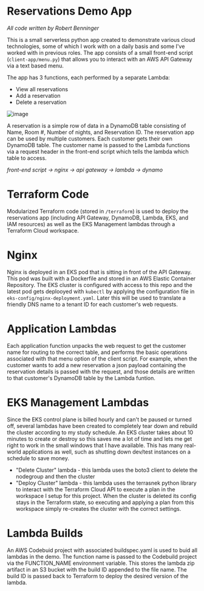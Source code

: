 # Reservations Demo App

_All code written by Robert Benninger_ 

This is a small serverless python app created to demonstrate various cloud technologies, some of which I work with on a daily basis and some I've worked with in previous roles. The app consists of a small front-end script (`client-app/menu.py`) that allows you to interact with an AWS API Gateway via a text based menu. 

The app has 3 functions, each performed by a separate Lambda:

* View all reservations
* Add a reservation
* Delete a reservation

![image](https://github.com/nycbobby/reservations-app/assets/47117909/1fbc7259-7b14-4bdf-8413-354125deba0e)

A reservation is a simple row of data in a DynamoDB table consisting of Name, Room #, Number of nights, and Reservation ID. The reservation app can be used by multiple customers. Each customer gets their own DynamoDB table. The customer name is passed to the Lambda functions via a request header in the front-end script which tells the lambda which table to access. 

_front-end script -> nginx -> api gateway -> lambda -> dynamo_

# Terraform Code

Modularized Terraform code (stored in `/terraform`) is used to deploy the reservations app (including API Gateway, DynamoDB, Lambda, EKS, and IAM resources) as well as the EKS Management lambdas through a Terraform Cloud workspace.

# Nginx

Nginx is deployed in an EKS pod that is sitting in front of the API Gateway. This pod was built with a Dockerfile and stored in an AWS Elastic Container Repository. The EKS cluster is configured with access to this repo and the latest pod gets deplooyed with `kubectl` by applying the configuration file in `eks-config/nginx-deployment.yaml`. Later this will be used to translate a friendly DNS name to a tenant ID for each customer's web requests. 

# Application Lambdas

Each application function unpacks the web request to get the customer name for routing to the correct table, and performs the basic operations associated with that menu option of the client script. For example, when the customer wants to add a new reservation a json payload containing the reservation details is passed with the request, and those details are written to that customer's DynamoDB table by the Lambda funtion. 

# EKS Management Lambdas

Since the EKS control plane is billed hourly and can't be paused or turned off, several lambdas have been created to completely tear down and rebuild the cluster according to my study schedule. An EKS cluster takes about 10 minutes to create or destroy so this saves me a lot of time and lets me get right to work in the small windows that I have available. This has many real-world applications as well, such as shutting down dev/test instances on a schedule to save money. 

* "Delete Cluster" lambda - this lambda uses the boto3 client to delete the nodegroup and then the cluster
* "Deploy Cluster" lambda - this lambda uses the terrasnek python library to interact with the Terraform Cloud API to execute a plan in the workspace I setup for this project. When the cluster is deleted its config stays in the Terraform state, so executing and applying a plan from this workspace simply re-creates the cluster with the correct settings. 

# Lambda Builds

An AWS Codebuid project with associated buildspec.yaml is used to buid all lambdas in the demo. The function name is passed to the Codebuild project via the FUNCTION_NAME environment variable. This stores the lambda zip artifact in an S3 bucket with the build ID appended to the file name. The build ID is passed back to Terraform to deploy the desired version of the lambda.

